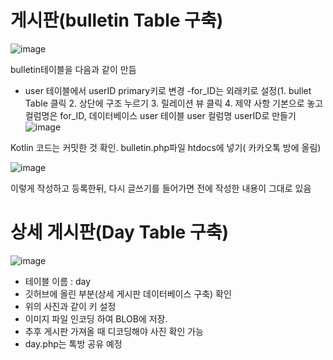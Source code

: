 # 게시판(bulletin Table 구축)
![image](https://github.com/rlaaudgjs2/Travel_app/assets/68803644/54895f10-c724-4833-941d-1a70eb7d2cc7)

  bulletin테이블을 다음과 같이 만듬
  - user 테이블에서 userID primary키로 변경
  -for_ID는 외래키로 설정(1. bullet Table 클릭 2. 상단에 구조 누르기 3. 릴레이션 뷰 클릭 4. 제약 사항 기본으로 놓고 컬럼명은 for_ID, 데이터베이스 user 테이블 user 컬럼명 userID로 만들기 
  ![image](https://github.com/rlaaudgjs2/Travel_app/assets/68803644/4264cb79-32bd-4e4f-aac4-34e8ecee984d)

  Kotlin 코드는 커밋한 것 확인. 
  bulletin.php파일 htdocs에 넣기( 카카오톡 방에 올림)


  
![image](https://github.com/rlaaudgjs2/Travel_app/assets/68803644/66f6f73c-8f3b-42d0-a5a3-8e2f836c1157)

   이렇게 작성하고 등록한뒤, 다시 글쓰기를 들어가면 전에 작성한 내용이 그대로 있음


 # 상세 게시판(Day Table 구축)
 ![image](https://github.com/rlaaudgjs2/Travel_app/assets/68803644/cbe954b0-93b3-4128-a6da-f4277e2b0934)
  - 테이블 이름 : day
  - 깃허브에 올린 부분(상세 게시판 데이터베이스 구축) 확인
  - 위의 사진과 같이 키 설정
  - 이미지 파일 인코딩 하여 BLOB에 저장.
  - 추후 게시판 가져올 때 디코딩해야 사진 확인 가능
  - day.php는 톡방 공유 예정  
